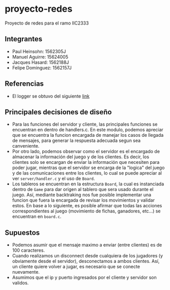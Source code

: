 # proyecto-redes
Proyecto de redes para el ramo IIC2333

## Integrantes

- Paul Heinsohn: 1562305J
- Manuel Aguirre: 15624005
- Jacques Hasard: 1562188J
- Felipe Dominguez: 1562157J

## Referencias

- El logger se obtuvo del siguiente [link](http://simplestcodings.blogspot.com/2010/10/simple-logger-in-c.html)

## Principales decisiones de diseño
* Para las funciones del servidor y cliente, las principales funciones se encuentran en dentro de handlers.c. En este modulo, podemos apreciar que se encuentra la funcion encargada de manejar los casos de llegada de mensajes, para generar la respuesta adecuada segun sea canveniente.
* Por otro lado, podemos observar como el servidor es el encargado de almacenar la información del juego y de los clientes. Es decir, los clientes solo se encargan de enviar la información que necesiten para poder jugar, mientras que el servidor se encarga de la "logica" del juego y de las comunicaciones entre los clientes, lo cual se puede apreciar al ver `server/handler.c` y el uso de 
`Board`.
* Los tableros se encuentran en la estructura `Board`, la cual es instanciada dentro de `Game` para dar origen al tablero que sera usado durante el juego. Así, mediante backtraking nos fue posible implementar una funcion que fuera la encargada de revisar los movimientos y validar estos. En base a lo siguiente, es posible afirmar que todas las acciones correspondientes al juego (movimiento de fichas, ganadores, etc...) se encuentran en `board.c`.


## Supuestos
* Podemos asumir que el mensaje maximo a enviar (entre clientes) es de 100 caracteres.
* Cuando realizamos un disconnect desde cualquiera de los jugadores (y obviamente desde el servidor), desconectamos a ambos clientes. Así, un cliente quiere volver a jugar, es necesario que se conecte nuevamente.
* Asumimos que el ip y puerto ingresados por el cliente y servidor son validos.

